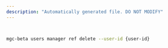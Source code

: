 ```yaml
---
description: "Automatically generated file. DO NOT MODIFY"
---
```


```bash


mgc-beta users manager ref delete --user-id {user-id}

```